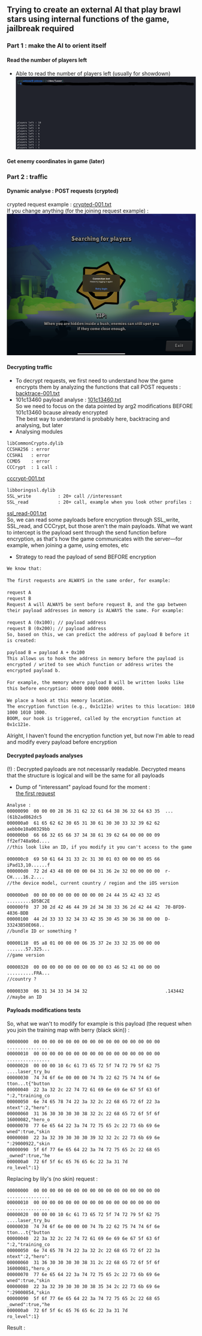 ## Trying to create an external AI that play brawl stars using internal functions of the game, jailbreak required
### Part 1 : make the AI to orient itself
#### Read the number of players left
- Able to read the number of players left (usually for showdown)
![alt text](https://raw.githubusercontent.com/slayy2357/bs-intelligence/refs/heads/main/pictures/1.png)
#### Get enemy coordinates in game (later)
### Part 2 : traffic
#### Dynamic analyse : POST requests (crypted)
crypted request example : [crypted-001.txt](https://github.com/slayy2357/bs-intelligence/blob/main/dump/requests/crypted-001.txt)  
If you change anything (for the joining request example) :
![alt text](https://raw.githubusercontent.com/slayy2357/bs-intelligence/refs/heads/main/pictures/5.png)
#### Decrypting traffic
- To decrypt requests, we first need to understand how the game encrypts them by analyzing the functions that call POST requests :
[backtrace-001.txt](https://github.com/slayy2357/bs-intelligence/blob/main/dump/requests/backtrace-001.txt)
- 101c13460 payload analyse :
[101c13460.txt](https://github.com/slayy2357/bs-intelligence/blob/main/dump/requests/101c13460.txt)  
So we need to focus on the data pointed by arg2 modifications BEFORE 101c13460 bcause already encrypted  
The best way to understand is probably here, backtracing and analysing, but later
- Analysing modules
```text
libCommonCrypto.dylib
CCSHA256 : error
CCSHA1   : error
CCMD5    : error
CCCrypt  : 1 call :
```
[cccrypt-001.txt](https://github.com/slayy2357/bs-intelligence/blob/main/dump/requests/cccrypt-001.txt)
``` text
libboringssl.dylib
SSL_write          : 20+ call //interessant
SSL_read           : 20+ call, example when you look other profiles :
```
[ssl_read-001.txt](https://github.com/slayy2357/bs-intelligence/blob/main/dump/requests/ssl_read-001.txt)  
So, we can read some payloads before encryption through SSL_write, SSL_read, and CCCrypt, but those aren't the main payloads. What we want to intercept is the payload sent through the send function before encryption, as that's how the game communicates with the server—for example, when joining a game, using emotes, etc
- Strategy to read the payload of send BEFORE encryption
``` text
We know that:

The first requests are ALWAYS in the same order, for example:

request A
request B
Request A will ALWAYS be sent before request B, and the gap between their payload addresses in memory is ALWAYS the same. For example:

request A (0x100); // payload address
request B (0x200); // payload address
So, based on this, we can predict the address of payload B before it is created:

payload B = payload A + 0x100
This allows us to hook the address in memory before the payload is encrypted / writed to see which function or address writes the encrypted payload b.

For example, the memory where payload B will be written looks like this before encryption: 0000 0000 0000 0000.

We place a hook at this memory location.
The encryption function (e.g., 0x1c121e) writes to this location: 1010 1000 1010 1000.
BOOM, our hook is triggered, called by the encryption function at 0x1c121e.
```
Alright, I haven't found the encryption function yet, but now I'm able to read and modify every payload before encryption
#### Decrypted payloads analyses
(!) : Decrypted payloads are not necessarily readable. Decrypted means that the structure is logical and will be the same for all payloads  
- Dump of "interessant" payload found for the moment :  
[the first request](https://github.com/slayy2357/bs-intelligence/blob/main/dump/requests/decrypted-001.txt)  
``` text
Analyse :
00000090  00 00 00 28 36 31 62 32 61 64 38 36 32 64 63 35  ...(61b2ad862dc5
000000a0  61 65 62 62 30 65 31 30 61 30 30 33 32 39 62 62  aebb0e10a00329bb
000000b0  66 66 32 65 66 37 34 38 61 39 62 64 00 00 00 09  ff2ef748a9bd....
//this look like an ID, if you modify it you can't access to the game

000000c0  69 50 61 64 31 33 2c 31 30 01 03 00 00 00 05 66  iPad13,10......f
000000d0  72 2d 43 48 00 00 00 04 31 36 2e 32 00 00 00 00  r-CH....16.2....
//the device model, current country / region and the iOS version

000000e0  00 00 00 00 00 00 00 00 00 24 44 35 42 43 32 45  .........$D5BC2E
000000f0  37 30 2d 42 46 44 39 2d 34 38 33 36 2d 42 44 42  70-BFD9-4836-BDB
00000100  44 2d 33 33 32 34 33 42 35 30 45 30 36 38 00 00  D-33243B50E068..
//bundle ID or something ?

00000110  05 a8 01 00 00 00 06 35 37 2e 33 32 35 00 00 00  .......57.325...
//game version

00000320  00 00 00 00 00 00 00 00 00 03 46 52 41 00 00 00  ..........FRA...
//country ?

00000330  06 31 34 33 34 34 32                             .143442
//maybe an ID
```
#### Payloads modifications tests
So, what we wan't to modify for example is this payload (the request when you join the training map with berry (black skin)) :
``` text
00000000  00 00 00 00 00 00 00 00 00 00 00 00 00 00 00 00  ................
00000010  00 00 00 00 00 00 00 00 00 00 00 00 00 00 00 00  ................
00000020  00 00 00 10 6c 61 73 65 72 5f 74 72 79 5f 62 75  ....laser_try_bu
00000030  74 74 6f 6e 00 00 00 74 7b 22 62 75 74 74 6f 6e  tton...t{"button
00000040  22 3a 32 2c 22 74 72 61 69 6e 69 6e 67 5f 63 6f  ":2,"training_co
00000050  6e 74 65 78 74 22 3a 32 2c 22 68 65 72 6f 22 3a  ntext":2,"hero":
00000060  31 36 30 30 30 30 38 32 2c 22 68 65 72 6f 5f 6f  16000082,"hero_o
00000070  77 6e 65 64 22 3a 74 72 75 65 2c 22 73 6b 69 6e  wned":true,"skin
00000080  22 3a 32 39 30 30 30 39 32 32 2c 22 73 6b 69 6e  ":29000922,"skin
00000090  5f 6f 77 6e 65 64 22 3a 74 72 75 65 2c 22 68 65  _owned":true,"he
000000a0  72 6f 5f 6c 65 76 65 6c 22 3a 31 7d              ro_level":1}
```
Replacing by lily's (no skin) request :
``` text
00000000  00 00 00 00 00 00 00 00 00 00 00 00 00 00 00 00  ................
00000010  00 00 00 00 00 00 00 00 00 00 00 00 00 00 00 00  ................
00000020  00 00 00 10 6c 61 73 65 72 5f 74 72 79 5f 62 75  ....laser_try_bu
00000030  74 74 6f 6e 00 00 00 74 7b 22 62 75 74 74 6f 6e  tton...t{"button
00000040  22 3a 32 2c 22 74 72 61 69 6e 69 6e 67 5f 63 6f  ":2,"training_co
00000050  6e 74 65 78 74 22 3a 32 2c 22 68 65 72 6f 22 3a  ntext":2,"hero":
00000060  31 36 30 30 30 30 38 31 2c 22 68 65 72 6f 5f 6f  16000081,"hero_o
00000070  77 6e 65 64 22 3a 74 72 75 65 2c 22 73 6b 69 6e  wned":true,"skin
00000080  22 3a 32 39 30 30 30 38 35 34 2c 22 73 6b 69 6e  ":29000854,"skin
00000090  5f 6f 77 6e 65 64 22 3a 74 72 75 65 2c 22 68 65  _owned":true,"he
000000a0  72 6f 5f 6c 65 76 65 6c 22 3a 31 7d              ro_level":1}
```
Result :